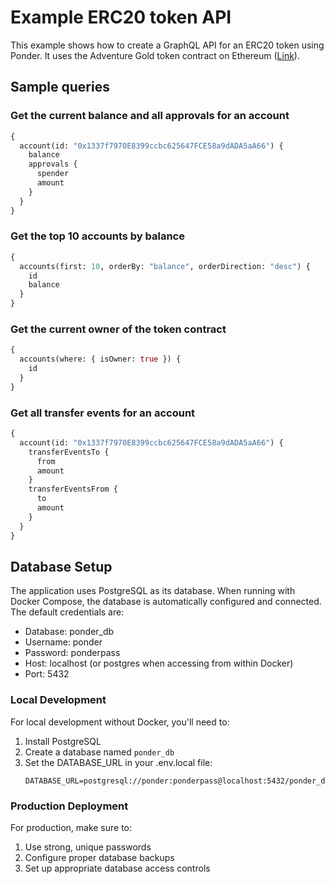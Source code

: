 # Example ERC20 token API

This example shows how to create a GraphQL API for an ERC20 token using Ponder. It uses the Adventure Gold token contract on Ethereum ([Link](https://etherscan.io/address/0x32353A6C91143bfd6C7d363B546e62a9A2489A20)).

## Sample queries

### Get the current balance and all approvals for an account

```graphql
{
  account(id: "0x1337f7970E8399ccbc625647FCE58a9dADA5aA66") {
    balance
    approvals {
      spender
      amount
    }
  }
}
```

### Get the top 10 accounts by balance

```graphql
{
  accounts(first: 10, orderBy: "balance", orderDirection: "desc") {
    id
    balance
  }
}
```

### Get the current owner of the token contract

```graphql
{
  accounts(where: { isOwner: true }) {
    id
  }
}
```

### Get all transfer events for an account

```graphql
{
  account(id: "0x1337f7970E8399ccbc625647FCE58a9dADA5aA66") {
    transferEventsTo {
      from
      amount
    }
    transferEventsFrom {
      to
      amount
    }
  }
}
```

## Database Setup

The application uses PostgreSQL as its database. When running with Docker Compose, the database is automatically configured and connected. The default credentials are:

- Database: ponder_db
- Username: ponder
- Password: ponderpass
- Host: localhost (or postgres when accessing from within Docker)
- Port: 5432

### Local Development

For local development without Docker, you'll need to:

1. Install PostgreSQL
2. Create a database named `ponder_db`
3. Set the DATABASE_URL in your .env.local file:
   ```
   DATABASE_URL=postgresql://ponder:ponderpass@localhost:5432/ponder_db
   ```

### Production Deployment

For production, make sure to:
1. Use strong, unique passwords
2. Configure proper database backups
3. Set up appropriate database access controls
